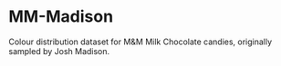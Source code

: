 # MM-Madison
Colour distribution dataset for M&amp;M Milk Chocolate candies, originally sampled by Josh Madison.
